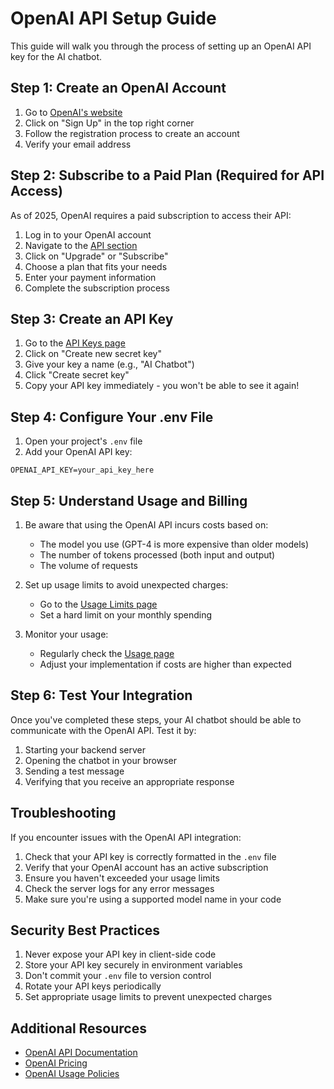 # OpenAI API Setup Guide

This guide will walk you through the process of setting up an OpenAI API key for the AI chatbot.

## Step 1: Create an OpenAI Account

1. Go to [OpenAI's website](https://openai.com/)
2. Click on "Sign Up" in the top right corner
3. Follow the registration process to create an account
4. Verify your email address

## Step 2: Subscribe to a Paid Plan (Required for API Access)

As of 2025, OpenAI requires a paid subscription to access their API:

1. Log in to your OpenAI account
2. Navigate to the [API section](https://platform.openai.com/)
3. Click on "Upgrade" or "Subscribe"
4. Choose a plan that fits your needs
5. Enter your payment information
6. Complete the subscription process

## Step 3: Create an API Key

1. Go to the [API Keys page](https://platform.openai.com/api-keys)
2. Click on "Create new secret key"
3. Give your key a name (e.g., "AI Chatbot")
4. Click "Create secret key"
5. Copy your API key immediately - you won't be able to see it again!

## Step 4: Configure Your .env File

1. Open your project's `.env` file
2. Add your OpenAI API key:

```
OPENAI_API_KEY=your_api_key_here
```

## Step 5: Understand Usage and Billing

1. Be aware that using the OpenAI API incurs costs based on:
   - The model you use (GPT-4 is more expensive than older models)
   - The number of tokens processed (both input and output)
   - The volume of requests

2. Set up usage limits to avoid unexpected charges:
   - Go to the [Usage Limits page](https://platform.openai.com/account/billing/limits)
   - Set a hard limit on your monthly spending

3. Monitor your usage:
   - Regularly check the [Usage page](https://platform.openai.com/account/usage)
   - Adjust your implementation if costs are higher than expected

## Step 6: Test Your Integration

Once you've completed these steps, your AI chatbot should be able to communicate with the OpenAI API. Test it by:

1. Starting your backend server
2. Opening the chatbot in your browser
3. Sending a test message
4. Verifying that you receive an appropriate response

## Troubleshooting

If you encounter issues with the OpenAI API integration:

1. Check that your API key is correctly formatted in the `.env` file
2. Verify that your OpenAI account has an active subscription
3. Ensure you haven't exceeded your usage limits
4. Check the server logs for any error messages
5. Make sure you're using a supported model name in your code

## Security Best Practices

1. Never expose your API key in client-side code
2. Store your API key securely in environment variables
3. Don't commit your `.env` file to version control
4. Rotate your API keys periodically
5. Set appropriate usage limits to prevent unexpected charges

## Additional Resources

- [OpenAI API Documentation](https://platform.openai.com/docs/api-reference)
- [OpenAI Pricing](https://openai.com/pricing)
- [OpenAI Usage Policies](https://openai.com/policies/usage-policies)
